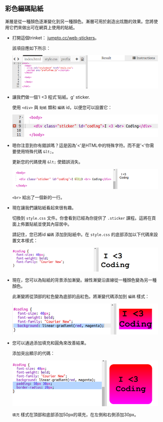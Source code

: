 ## 彩色編碼貼紙

漸層是從一種顏色逐漸變化到另一種顏色。漸層可用於創造出炫酷的效果。您將使用它們來做出可在網頁上使用的貼紙。

+ 打開這個trinket： <a href="http://jumpto.cc/web-stickers" target="_blank">jumpto.cc/web-stickers</a>。
    
    該項目應如下所示：
    
    ![截圖](images/stickers-starter.png)

+ 讓我們做一個'I <3 程式'貼紙。g' sticker.
    
    使用 `<div>` 與 `貼紙` 類和 `編碼` id，以便您可以設置它：
    
    ![截圖](images/stickers-coding-error.png)

+ 嗯你注意到你有錯誤嗎？這是因為'<'是HTML中的特殊字符。而不是'<'你需要使用特殊代碼 `&lt;`。
    
    更新您的代碼使用 `&lt;` 使錯誤消失。
    
    ![截圖](images/stickers-coding-fixed.png)
    
    `<br>` 給出了一個新的一行。

+ 現在讓我們讓貼紙看起來很有趣。
    
    切換到 `style.css` 文件。你會看到已經為你提供了 `.sticker` 課程。這將在頁面上佈置貼紙並使其內容居中。
    
    請記住，您已將id `編碼` 添加到貼紙中。在 `style.css` 的底部添加以下代碼來設置文本樣式：
    
    ![截圖](images/stickers-coding-font.png)

+ 現在，您可以為貼紙的背景添加漸變。線性漸變沿直線從一種顏色變為另一種顏色。
    
    此漸變將從頂部的紅色變為底部的品紅色。將漸變代碼添加到 `編碼` 樣式：
    
    ![截圖](images/stickers-coding-gradient.png)

+ 您可以通過添加填充和圓角來改善結果。
    
    添加突出顯示的代碼：
    
    ![截圖](images/stickers-coding-padding.png)
    
    `填充` 樣式在頂部和底部添加50px的填充，在左側和右側添加30px。